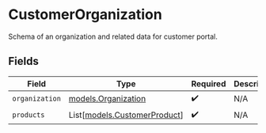 # CustomerOrganization

Schema of an organization and related data for customer portal.


## Fields

| Field                                                        | Type                                                         | Required                                                     | Description                                                  |
| ------------------------------------------------------------ | ------------------------------------------------------------ | ------------------------------------------------------------ | ------------------------------------------------------------ |
| `organization`                                               | [models.Organization](../models/organization.md)             | :heavy_check_mark:                                           | N/A                                                          |
| `products`                                                   | List[[models.CustomerProduct](../models/customerproduct.md)] | :heavy_check_mark:                                           | N/A                                                          |